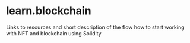 # learn.blockchain
Links to resources and short description of the flow how to start working with NFT and blockchain using Solidity
